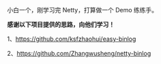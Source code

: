 小白一个，刚学习完 Netty，打算做一个 Demo 练练手。

**感谢以下项目提供的思路，向他们学习！**

1、https://github.com/ksfzhaohui/easy-binlog

2、https://github.com/Zhangwusheng/netty-binlog